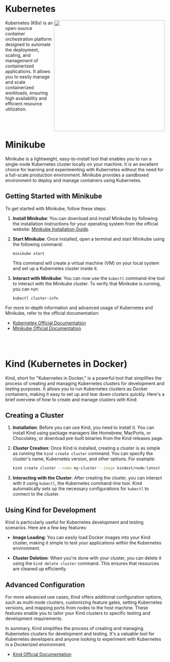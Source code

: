 # Kubernetes 
<picture><img align="right" src="https://i.imgur.com/ivd0NUj.png" width = 350px></picture>

Kubernetes (K8s) is an open-source container orchestration platform designed to automate the deployment, scaling, and management of containerized applications. It allows you to easily manage and scale containerized workloads, ensuring high availability and efficient resource utilization.

<br/>
<br/>

# Minikube

Minikube is a lightweight, easy-to-install tool that enables you to run a single-node Kubernetes cluster locally on your machine. It is an excellent choice for learning and experimenting with Kubernetes without the need for a full-scale production environment. Minikube provides a sandboxed environment to deploy and manage containers using Kubernetes.

## Getting Started with Minikube

To get started with Minikube, follow these steps:

1. **Install Minikube**: You can download and install Minikube by following the installation instructions for your operating system from the official website: [Minikube Installation Guide](https://minikube.sigs.k8s.io/docs/start/).

2. **Start Minikube**: Once installed, open a terminal and start Minikube using the following command:

   ```shell
   minikube start
   ```

   This command will create a virtual machine (VM) on your local system and set up a Kubernetes cluster inside it.

3. **Interact with Minikube**: You can now use the `kubectl` command-line tool to interact with the Minikube cluster. To verify that Minikube is running, you can run:

   ```shell
   kubectl cluster-info
   ```

For more in-depth information and advanced usage of Kubernetes and Minikube, refer to the official documentation:

- [Kubernetes Official Documentation](https://kubernetes.io/docs/home/)
- [Minikube Official Documentation](https://minikube.sigs.k8s.io/docs/)
<br/>
<br/>


# Kind (Kubernetes in Docker)

Kind, short for "Kubernetes in Docker," is a powerful tool that simplifies the process of creating and managing Kubernetes clusters for development and testing purposes. It allows you to run Kubernetes clusters as Docker containers, making it easy to set up and tear down clusters quickly. Here's a brief overview of how to create and manage clusters with Kind:

## Creating a Cluster

1. **Installation**: Before you can use Kind, you need to install it. You can install Kind using package managers like Homebrew, MacPorts, or Chocolatey, or download pre-built binaries from the Kind releases page.

2. **Cluster Creation**: Once Kind is installed, creating a cluster is as simple as running the `kind create cluster` command. You can specify the cluster's name, Kubernetes version, and other options. For example:
   ```sh
   kind create cluster --name my-cluster --image kindest/node:latest
   ```

3. **Interacting with the Cluster**: After creating the cluster, you can interact with it using `kubectl`, the Kubernetes command-line tool. Kind automatically sets up the necessary configurations for `kubectl` to connect to the cluster.

## Using Kind for Development

Kind is particularly useful for Kubernetes development and testing scenarios. Here are a few key features:

- **Image Loading**: You can easily load Docker images into your Kind cluster, making it simple to test your applications within the Kubernetes environment.

- **Cluster Deletion**: When you're done with your cluster, you can delete it using the `kind delete cluster` command. This ensures that resources are cleaned up efficiently.

## Advanced Configuration

For more advanced use cases, Kind offers additional configuration options, such as multi-node clusters, customizing feature gates, setting Kubernetes versions, and mapping ports from nodes to the host machine. These features enable you to tailor your Kind clusters to specific testing and development requirements.

In summary, Kind simplifies the process of creating and managing Kubernetes clusters for development and testing. It's a valuable tool for Kubernetes developers and anyone looking to experiment with Kubernetes in a Dockerized environment.

- [Kind Official Documentation](https://kind.sigs.k8s.io/)